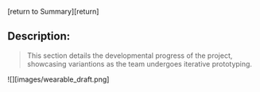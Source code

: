 [return to Summary][return]

## Description:

> This section details the developmental progress of the project, showcasing variantions as the team undergoes iterative prototyping. 

![][images/wearable_draft.png]